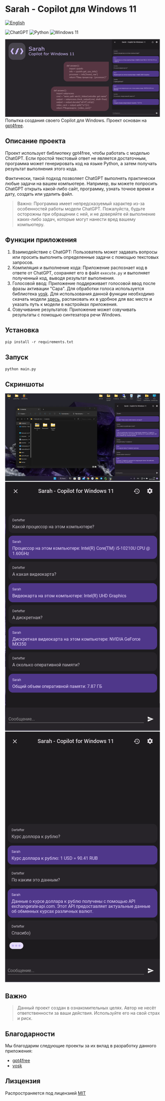 # Sarah - Copilot для Windows 11
[![English](https://img.shields.io/badge/english%20-%20language?label=language&color=098)](README.ENG.md)

![ChatGPT](https://img.shields.io/badge/chatGPT-74aa9c?style=for-the-badge&logo=openai) ![Python](https://img.shields.io/badge/python-3670A0?style=for-the-badge&logo=python&logoColor=ffffff) ![Windows 11](https://img.shields.io/badge/Windows%2011-%230079d5.svg?style=for-the-badge&logo=Windows%2011&logoColor=white)

![header](assets/other/preview.png)
Попытка создания своего Copilot для Windows. Проект основан на [gpt4free](https://github.com/xtekky/gpt4free).

## Описание проекта

Проект использует библиотеку gpt4free, чтобы работать с моделью ChatGPT. Если простой текстовый ответ не является достаточным, программа может генерировать код на языке Python, а затем получать результат выполнения этого кода.

Фактически, такой подход позволяет ChatGPT выполнять практически любые задачи на вашем компьютере. Например, вы можете попросить ChatGPT открыть какой-либо сайт, программу, узнать точное время и дату, создать или удалить файл.

> Важно: Программа имеет непредсказуемый характер из-за особенностей работы модели ChatGPT. Пожалуйста, будьте осторожны при обращении с ней, и не доверяйте ей выполнение каких-либо задач, которые могут нанести вред вашему компьютеру.

## Функции приложения

1. Взаимодействие с ChatGPT: Пользователь может задавать вопросы или просить выполнить определенные задачи с помощью текстовых запросов.
2. Компиляция и выполнение кода: Приложение распознает код в ответе от ChatGPT, сохраняет его в файл `execute.py` и выполняет полученный код, выводя результат выполнения.
3. Голосовой ввод: Приложение поддерживает голосовой ввод после фразы активации "Сара". Для обработки голоса используется библиотека [vosk](https://alphacephei.com/vosk/). Для использования данной функции необходимо скачать модели [здесь](https://alphacephei.com/vosk/models), распаковать их в удобное для вас место и указать путь к модели в настройках приложения.
4. Озвучивание результатов: Приложение может озвучивать результаты с помощью синтезатора речи Windows.

## Установка
```
pip install -r requirements.txt
```

## Запуск
```
python main.py
```

## Скриншоты
<div style="height: 50%">

![screenshot](assets/screenshots/1.png)
![screenshot](assets/screenshots/2.png)
![screenshot](assets/screenshots/3.png)

</div>

## Важно
> Данный проект создан в ознакомительных целях. Автор не несёт ответственности за ваши действия. Используйте его на свой страх и риск.

## Благодарности
Мы благодарим следующие проекты за их вклад в разработку данного приложения:
* [gpt4free](https://github.com/xtekky/gpt4free)
* [vosk](https://alphacephei.com/vosk/)

## Лизцензия
Распространяется под лицензией [MIT](LICENSE.md)
